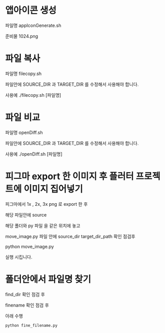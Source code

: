 # 앱아이콘 생성 

파일명 
appIconGenerate.sh

준비물 
1024.png 

# 파일 복사 

파일명 
filecopy.sh 

파일안에 SOURCE_DIR 과 TARGET_DIR 를 수정해서 사용해야 합니다. 

사용예 
./filecopy.sh [파일명]


# 파일 비교 

파일명 
openDiff.sh

파일안에 SOURCE_DIR 과 TARGET_DIR 를 수정해서 사용해야 합니다. 

사용예 
./openDiff.sh [파일명]

# 피그마 export 한 이미지 후 플러터 프로젝트에 이미지 집어넣기 

피그마에서 1x , 2x, 3x png 로 export 한 후 

해당 파일안에 source

해당 폴더와 py 파일 을 같은 위치에 놓고 

move_image.py 파일 안에 
source_dir 
target_dir_path 
확인 점검후 

python move_image.py  

실행 시킵니다. 


# 폴더안에서 파일명 찾기 


find_dir 확인 점검 후 

finename 확인 점검 후 

아래 수행 

```
python fine_filename.py 
```
